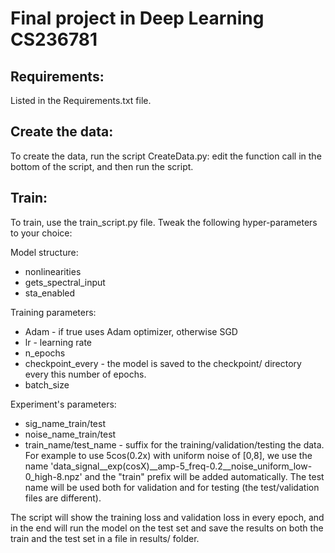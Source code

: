 # Final project in Deep Learning CS236781

## Requirements:

Listed in the Requirements.txt file.

## Create the data:

To create the data, run the script CreateData.py: edit the function call in the bottom of the script, and then run the script.

## Train:

To train, use the train_script.py file. Tweak the following hyper-parameters to your choice:

Model structure:

* nonlinearities
* gets_spectral_input
* sta_enabled

Training parameters:

* Adam - if true uses Adam optimizer, otherwise SGD
* lr - learning rate
* n_epochs
* checkpoint_every - the model is saved to the checkpoint/ directory every this number of epochs.
* batch_size

Experiment's parameters:

* sig_name_train/test
* noise_name_train/test
* train_name/test_name - suffix for the training/validation/testing the data. For example to use 5cos(0.2x) with uniform noise of [0,8], we use the name 'data_signal__exp(cosX)__amp-5_freq-0.2__noise_uniform_low-0_high-8.npz' and the "train" prefix will be added automatically. The test name will be used both for validation and for testing (the test/validation files are different).

The script will show the training loss and validation loss in every epoch, and in the end will run the model on the test set and save the results on both the train and the test set in a file in results/ folder.
